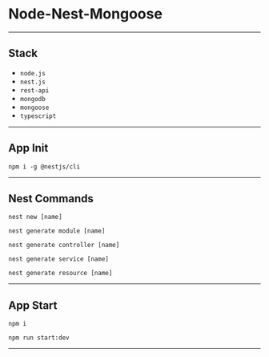 # Node-Nest-Mongoose

---

## Stack

- `node.js`
- `nest.js`
- `rest-api`
- `mongodb`
- `mongoose`
- `typescript`

---

## App Init

```
npm i -g @nestjs/cli
```

---

## Nest Commands

```
nest new [name]
```

```
nest generate module [name]
```

```
nest generate controller [name]
```

```
nest generate service [name]
```

```
nest generate resource [name]
```

---

## App Start

```
npm i
```

```
npm run start:dev
```

---
